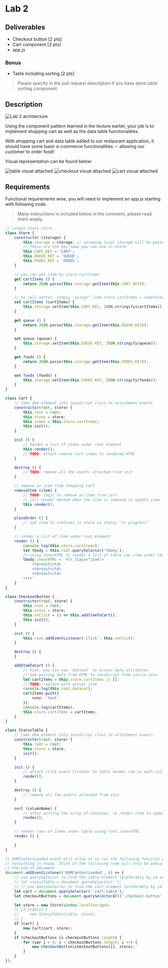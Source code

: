 # Lab 2

## Deliverables

* Checkout button [2 pts]
* Cart component [3 pts]
* app.js

### Bonus

* Table including sorting [2 pts]

> Please specify in the pull request description if you have done table sorting component.

## Description

![Lab 2 architecture](../imgs/lab2-architecture.png)

Using the component pattern learned in the lecture earlier, your job is
to implement shopping cart as well as the data table functionalities.

With shopping cart and data table added to our restaurant application, it should
have some basic e-commerce functionalities -- allowing our customer to order
food!

Visual representation can be found below:

![table visual attached](../imgs/lab2-table.png)
![checkout visual attached](../imgs/lab2-checkout.png)
![cart visual attached](../imgs/lab2-cart.png)

## Requirements

Functional requirements wise, you will need to implement an app.js starting 
with following code:

> Many instructions is included below in the comment, please read them wisely

```js
// single state store
class Store {
    constructor (storage) {
        this.storage = storage; // assuming local storage will be passed in as storage
        // these are the key name you can use in Store
        this.CART_KEY = 'CART';
        this.QUEUE_KEY = 'QUEUE';
        this.FOODS_KEY = 'FOODS';
    }

    // you can get item by store.cartItems
    get cartItems () {
        return JSON.parse(this.storage.getItem(this.CART_KEY));
    }

    // to call setter, simply "assign" like store.cartItems = something
    set cartItems (cartItems) {
        this.storage.setItem(this.CART_KEY, JSON.stringify(cartItems));
    }

    get queue () {
        return JSON.parse(this.storage.getItem(this.QUEUE_KEY));
    }

    set queue (queue) {
        this.storage.setItem(this.QUEUE_KEY, JSON.stringify(queue));
    }

    get foods () {
        return JSON.parse(this.storage.getItem(this.FOODS_KEY));
    }

    set foods (foods) {
        this.storage.setItem(this.FOODS_KEY, JSON.stringify(foods));
    }
}

class Cart {
    // take dom element into JavaScript class to attachment events
    constructor(root, store) {
        this.root = root;
        this.store = store;
        this.items = this.store.cartItems;
        this.init();
    }

    init () {
        // Render a list of items under root element
        this.render();
        // TODO: attach remove cart items to rendered HTML
    }

    destroy () {
        // TODO: remove all the events attached from init
    }

    // remove an item from shopping cart
    removeItem (item) {
        // TODO: logic to remove an item from cart
        // call render method when the item is removed to update view
        this.render();
    }

    placeOrder () {
        // add item to statuses in store as status "in progress"
    }

    // render a list of item under root element
    render () {
        console.log(this.store.cartItems);
        let tbody = this.root.querySelector('tbody');
        // using innerHTML to render a list of table row item under tbody
        tbody.innerHTML = `<tr class="item">
            <td>test</td>
            <td>test</td>
            <td>test</td>
        <tr>`
    }
}

class CheckoutButton {
    constructor(root, store) {
        this.root = root;
        this.store = store;
        this.onClick = () => this.addItemToCart();
        this.init();
    }

    init () {
        this.root.addEventListener('click', this.onClick);
    }

    destroy () {
    }

    addItemToCart () {
        // hint: you can use `dataset` to access data attributes
        // See passing data from HTML to JavaScript from course note
        let cartItems = this.store.cartItems || [];
        // TODO: replace with actual item
        console.log(this.root.dataset);
        cartItems.push({
            name: 'test'
        });
        console.log(cartItems);
        this.store.cartItems = cartItems;
    }
}

class StatusTable {
    // take dom element into JavaScript class to attachment events
    constructor(root, store) {
        this.root = root;
        this.store = store;
        init();
    }

    init () {
        // attach click event listener to table header row on each column
        render();
    }

    destroy () {
        // remove all the events attached from init
    }

    sort (columnName) {
        // after sorting the array of statuses, re render item to update view
        render();
    }

    // render rows of items under table using root.innerHTML
    render () {

    }
}

// DOMContentLoaded event will allow us to run the following function when
// everything is ready. Think of the following code will only be executed by
// the end of document
document.addEventListener('DOMContentLoaded', () => {
    // use querySelector to find the table element (preferably by id selector)
    // let statusTable = document.querySelector('');
    // // use querySelector to find the cart element (preferably by id selector)
    let cart = document.querySelector('.cart-table');
    let checkoutButtons = document.querySelectorAll('.checkout-button');

    let store = new Store(window.localStorage);
    // if (table) {
    //     new StatusTable(table, store);
    // }
    if (cart) {
        new Cart(cart, store);
    }
    if (checkoutButtons && checkoutButtons.length) {
        for (var i = 0; i < checkoutButtons.length; i ++) {
            new CheckoutButton(checkoutButtons[i], store);
        }
    }
});
```


